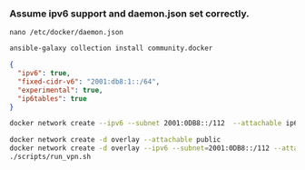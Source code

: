  
### Assume ipv6 support and daemon.json set correctly.
`nano /etc/docker/daemon.json`

```bash
ansible-galaxy collection install community.docker
```


```json
{
  "ipv6": true,
  "fixed-cidr-v6": "2001:db8:1::/64",
  "experimental": true,
  "ip6tables": true
}
```

```bash
docker network create --ipv6 --subnet 2001:0DB8::/112  --attachable ip6net

docker network create -d overlay --attachable public
docker network create -d overlay --ipv6 --subnet=2001:0DB8::/112 --attachable ip6net
./scripts/run_vpn.sh
 ```